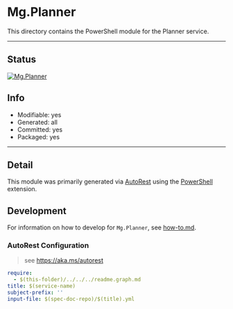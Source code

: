 <!-- region Generated -->
# Mg.Planner
This directory contains the PowerShell module for the Planner service.

---
## Status
[![Mg.Planner](https://img.shields.io/powershellgallery/v/Mg.Planner.svg?style=flat-square&label=Mg.Planner "Mg.Planner")](https://www.powershellgallery.com/packages/Mg.Planner/)

## Info
- Modifiable: yes
- Generated: all
- Committed: yes
- Packaged: yes

---
## Detail
This module was primarily generated via [AutoRest](https://github.com/Azure/autorest) using the [PowerShell](https://github.com/Azure/autorest.powershell) extension.

## Development
For information on how to develop for `Mg.Planner`, see [how-to.md](how-to.md).
<!-- endregion -->

### AutoRest Configuration

> see https://aka.ms/autorest

``` yaml
require:
  - $(this-folder)/../../../readme.graph.md
title: $(service-name)
subject-prefix: ''
input-file: $(spec-doc-repo)/$(title).yml
```
